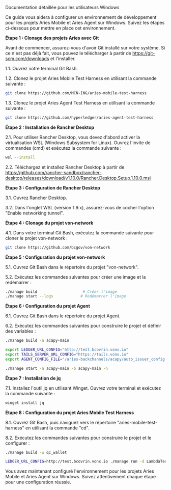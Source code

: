 Documentation détaillée pour les utilisateurs Windows

Ce guide vous aidera à configurer un environnement de développement pour les projets Aries Mobile et Aries Agent sur Windows. Suivez les étapes ci-dessous pour mettre en place cet environnement.

**Étape 1 : Clonage des projets Aries avec Git**

Avant de commencer, assurez-vous d'avoir Git installé sur votre système. Si ce n'est pas déjà fait, vous pouvez le télécharger à partir de https://git-scm.com/downloads et l'installer.

1.1. Ouvrez votre terminal Git Bash.

1.2. Clonez le projet Aries Mobile Test Harness en utilisant la commande suivante :
```bash
git clone https://github.com/MCN-ING/aries-mobile-test-harness
```

1.3. Clonez le projet Aries Agent Test Harness en utilisant la commande suivante :
```bash
git clone https://github.com/hyperledger/aries-agent-test-harness
```

**Étape 2 : Installation de Rancher Desktop**

2.1. Pour utiliser Rancher Desktop, vous devez d'abord activer la virtualisation WSL (Windows Subsystem for Linux). Ouvrez l'invite de commandes (cmd) et exécutez la commande suivante :
```bash
wsl --install
```

2.2. Téléchargez et installez Rancher Desktop à partir de https://github.com/rancher-sandbox/rancher-desktop/releases/download/v1.10.0/Rancher.Desktop.Setup.1.10.0.msi

**Étape 3 : Configuration de Rancher Desktop**

3.1. Ouvrez Rancher Desktop.

3.2. Dans l'onglet WSL (version 1.9.x), assurez-vous de cocher l'option "Enable networking tunnel".

**Étape 4 : Clonage du projet von-network**

4.1. Dans votre terminal Git Bash, exécutez la commande suivante pour cloner le projet von-network :
```bash
git clone https://github.com/bcgov/von-network
```

**Étape 5 : Configuration du projet von-network**

5.1. Ouvrez Git Bash dans le répertoire du projet "von-network".

5.2. Exécutez les commandes suivantes pour créer une image et la redémarrer :
```bash
./manage build                    # Créer l'image   
./manage start --logs            # Redémarrer l'image
```

**Étape 6 : Configuration du projet Agent**

6.1. Ouvrez Git Bash dans le répertoire du projet Agent.

6.2. Exécutez les commandes suivantes pour construire le projet et définir des variables :
```bash
./manage build -a acapy-main 

export LEDGER_URL_CONFIG="http://test.bcovrin.vonx.io"
export TAILS_SERVER_URL_CONFIG="https://tails.vonx.io"
export AGENT_CONFIG_FILE="/aries-backchannels/acapy/auto_issuer_config.yaml"

./manage start -a acapy-main -b acapy-main -n
```

**Étape 7 : Installation de jq**

7.1. Installez l'outil jq en utilisant Winget. Ouvrez votre terminal et exécutez la commande suivante :
```bash
winget install jq
```

**Étape 8 : Configuration du projet Aries Mobile Test Harness**

8.1. Ouvrez Git Bash, puis naviguez vers le répertoire "aries-mobile-test-harness" en utilisant la commande "cd".

8.2. Exécutez les commandes suivantes pour construire le projet et le configurer :
```bash
./manage build -w qc_wallet

LEDGER_URL_CONFIG=http://test.bcovrin.vonx.io ./manage run -d LambdaTest -u YOUR_USER_NAME -k YOUR_API_KEY -p Android -a lt://DEVICE_ID -b QCWallet-182-Android-Fetch-Upstream -i "AATH;http://0.0.0.0:9020" -v "AATH;http://0.0.0.0:9030" -t @bc_wallet -t @T002.1-Proof
```

Vous avez maintenant configuré l'environnement pour les projets Aries Mobile et Aries Agent sur Windows. Suivez attentivement chaque étape pour une configuration réussie.
